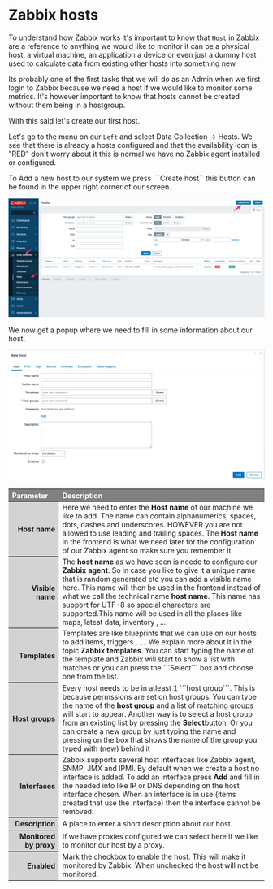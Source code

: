 # Zabbix hosts

To understand how Zabbix works it's important to know that ```Host``` in Zabbix are a reference to anything we would like to monitor it can be a physical host, a virtual machine, an application a device or even just a dummy host used to calculate data from existing other hosts into something new.

Its probably one of the first tasks that we will do as an Admin when we first login to Zabbix because we need a host if we would like to monitor some metrics. It's however important to know that hosts cannot be created without them being in a hostgroup. 

With this said let's create our first host.

Let's go to the menu on our ```Left``` and select Data Collection -> Hosts.
We see that there is already a hosts configured and that the availability icon is "RED" don't worry about it this is normal we have no Zabbix agent installed or configured.

To Add a new host to our system we press ```Create host`` this button can be found in the upper right corner of our screen.

![Create a host](image/zabbix-add-hosts.png)

We now get a popup where we need to fill in some information about our host.

![Create a host](image/zabbix-new-host.png)

<html>
<head>
<style>
thead th { text-align:left; background:grey; color:white}
tbody th { text-align:right; background: lightgrey; color:whitwhitee}
</style>
</head>
<body>
<table>
<thead>
<tr>
<th>Parameter</th><th>Description</th>
</tr>
</thead>
<tbody>
<tr>
<th>Host name</th><td>Here we need to enter the <b> Host name </b> of our machine we like to add. The name can contain alphanumerics, spaces, dots, dashes and underscores. HOWEVER you are not allowed to use leading and trailing spaces. The <b>Host name</b> in the frontend is what we need later for the configuration of our Zabbix agent so make sure you remember it. </td>
</tr>
<tr>
<th>Visible name</th><td>The <b>host name</b> as we have seen is neede to configure our <b>Zabbix agent</b>. So in case you like to give it a unique name that is random generated etc you can add a visible name here. This name will then be used in the frontend instead of what we call the technical name <b>host name</b>. This name has support for UTF-8 so special characters are supported.This name will be used in all the places like maps, latest data, inventory , ...</td>
</tr>
<tr>
<th>Templates</th><td>Templates are like blueprints that we can use on our hosts to add items, triggers , .... We explain more about it in the topic <b>Zabbix templates</b>. You can start typing the name of the template and Zabbix will start to show a list with matches or you can press the ```Select``` box and choose one from the list.  </td>
</tr>
<tr>
<th>Host groups</th><td>Every host needs to be in atleast 1 ```host group```. This is because permssions are set on host groups. You can type the name of the <b>host group</b> and a list of matching groups will start to appear. Another way is to select a host group from an existing list by pressing the <b>Select</b>button. Or you can create a new group by just typing the name and pressing on the box that shows the name of the group you typed with (new) behind it</td>
</tr>
<tr>
<th>Interfaces</th><td>Zabbix supports several host interfaces like Zabbix agent, SNMP, JMX and IPMI. By default when we create a host no interface is added. To add an interface press <b>Add</b> and fill in the needed info like IP or DNS depending on the host interface chosen. When an interface is in use (items created that use the interface) then the interface cannot be removed.</td>
</tr>
<tr>
<th>Description</th><td>A place to enter a short description about our host.</td>
</tr>
<tr>
<th>Monitored by proxy</th><td>If we have proxies configured we can select here if we like to monitor our host by a proxy.</td>
</tr>
<tr>
<th>Enabled</th><td>Mark the checkbox to enable the host. This will make it monitored by Zabbix. When unchecked the host will not be monitored.</td>
</tr>
</tbody>
</table>
</body>
</html>
